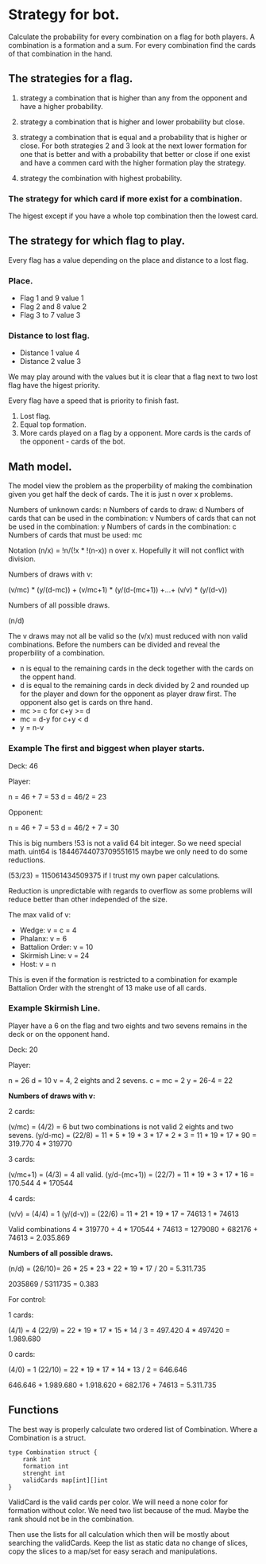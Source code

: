 # Strategy for bot.

Calculate the probability for every combination on a flag for both players. A combination is a formation and a sum. For every combination find the cards of that combination in the hand.

## The strategies for a flag.

1. strategy a combination that is higher than any from the opponent and have a higher probability.

2. strategy a combination that is higher and lower probability but close.

3. strategy a combination that is equal and a probability that is higher or close. For both strategies 2 and 3 look at the next lower formation for one that is better and with a probability that better or close if one exist and have a commen card with the higher formation play the strategy.

4. strategy the combination with highest probability.

### The strategy for which card if more exist for a combination.
 The higest except if you have a whole top combination then the lowest card.

## The strategy for which flag to play.

Every flag has a value depending on the place and distance to a lost flag.

### Place.
* Flag 1 and 9 value 1
* Flag 2 and 8 value 2
* Flag 3 to 7 value 3

### Distance to lost flag.
* Distance 1 value 4
* Distance 2 value 3

We may play around with the values but it is clear that a flag next to two lost flag have the higest priority.

Every flag have a speed that is priority to finish fast.

1. Lost flag.
2. Equal top formation.
3. More cards played on a flag by a opponent. More cards is the cards of the opponent - cards of the bot.

## Math model.
The model view the problem as the properbility of making the combination given you get half the deck of cards. The it is just n over x problems.

Numbers of unknown cards: n 
Numbers of cards to draw: d
Numbers of cards that can be used in the combination: v
Numbers of cards that can not be used in the combination: y
Numbers of cards in the combination: c
Numbers of cards that must be used: mc

Notation (n/x) = !n/(!x * !(n-x)) n over x. Hopefully it will not conflict with division.

Numbers of draws with v:

(v/mc) * (y/(d-mc)) + (v/mc+1) * (y/(d-(mc+1)) +...+ (v/v) * (y/(d-v)) 

Numbers of all possible draws.

(n/d)

The v draws may not all be valid so the (v/x) must reduced with non valid combinations.
Before the numbers can be divided and reveal the properbility of a combination.

* n is equal to the remaining cards in the deck together with the cards on the oppent hand.
* d is equal to the remaining cards in deck divided by 2 and rounded up for the player and down for the opponent as player draw first. The opponent also get is cards on thre hand.
* mc >= c for c+y >= d
* mc = d-y for c+y < d
* y = n-v

### Example The first and biggest when player starts.
Deck: 46

Player:

n = 46 + 7 = 53
d = 46/2 = 23 

Opponent:

n = 46 + 7 = 53
d = 46/2 + 7 = 30

This is big numbers !53 is not a valid 64 bit integer. So we need special math.
uint64 is 18446744073709551615 maybe we only need to do some reductions.

(53/23) = 115061434509375 if I trust my own paper calculations.

Reduction is unpredictable with regards to overflow as some problems will reduce better than other independed of the size.

The max valid of v:

* Wedge: v = c = 4
* Phalanx: v = 6
* Battalion Order: v = 10
* Skirmish Line: v = 24 
* Host: v = n

This is even if the formation is restricted to a combination for example Battalion Order with the strenght of 13 make use of all cards.

### Example Skirmish Line.
Player have a 6 on the flag and two eights and two sevens remains in the deck or on the opponent hand.

Deck: 20

Player:

n = 26
d = 10
v = 4, 2 eights and 2 sevens.
c = mc = 2
y = 26-4 = 22

**Numbers of draws with v:**

2 cards:

(v/mc) = (4/2) = 6 but two combinations is not valid 2 eights and two sevens.
(y/d-mc) = (22/8) = 11 * 5 * 19 * 3 * 17 * 2 * 3 = 11 * 19 * 17 * 90 = 319.770
4 * 319770

3 cards:

(v/mc+1) = (4/3) = 4 all valid.
(y/d-(mc+1)) = (22/7) = 11 * 19 * 3 * 17 * 16 = 170.544
4 * 170544

4 cards:

(v/v) = (4/4) = 1
(y/(d-v)) = (22/6) = 11 * 21 * 19 * 17 = 74613
1 * 74613

Valid combinations 4 * 319770 + 4 * 170544 + 74613 = 1279080 + 682176 + 74613 = 2.035.869

**Numbers of all possible draws.**

(n/d) = (26/10)= 26 * 25 * 23 * 22 * 19 * 17 / 20 =  5.311.735

2035869 / 5311735 = 0.383

For control:

1 cards:

(4/1) = 4 
(22/9) = 22 * 19 * 17 * 15 * 14 / 3 = 497.420
4 * 497420 = 1.989.680

0 cards:

(4/0) = 1
(22/10) = 22 * 19 * 17 * 14 * 13 / 2 = 646.646

646.646 + 1.989.680 + 1.918.620 + 682.176 + 74613 = 5.311.735

## Functions
The best way is properly calculate two ordered list of Combination.
Where a Combination is a struct.
```
type Combination struct {
    rank int
    formation int
    strenght int
    validCards map[int][]int
}
```
ValidCard is the valid cards per color. We will need a none color for formation without color. We need two list because of the mud.
Maybe the rank should not be in the combination.

Then use the lists for all calculation which then will be mostly about searching the validCards.
Keep the list as static data no change of slices, copy the slices to a map/set for easy serach and manipulations.













